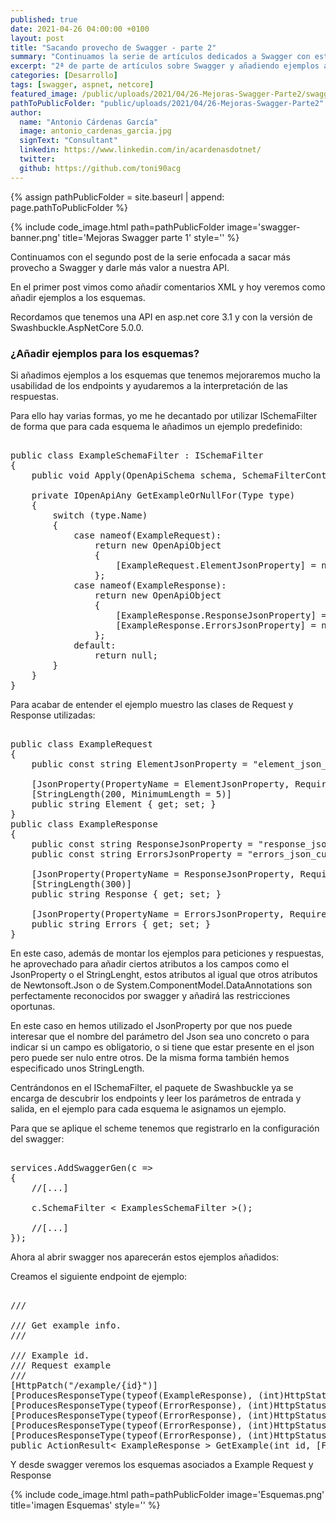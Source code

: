 ```yaml
---
published: true
date: 2021-04-26 04:00:00 +0100
layout: post
title: "Sacando provecho de Swagger - parte 2"
summary: "Continuamos la serie de artículos dedicados a Swagger con esta segunda parte añadiendo ejemplos a los esquemas de datos."
excerpt: "2ª de parte de artículos sobre Swagger y añadiendo ejemplos a nuestros esquemas"
categories: [Desarrollo]
tags: [swagger, aspnet, netcore]
featured_image: /public/uploads/2021/04/26-Mejoras-Swagger-Parte2/swagger-banner.png
pathToPublicFolder: "public/uploads/2021/04/26-Mejoras-Swagger-Parte2"
author:
  name: "Antonio Cárdenas García"
  image: antonio_cardenas_garcia.jpg
  signText: "Consultant"
  linkedin: https://www.linkedin.com/in/acardenasdotnet/
  twitter: 
  github: https://github.com/toni90acg
---
```


{% assign pathPublicFolder = site.baseurl | append: page.pathToPublicFolder %}

{% include code_image.html path=pathPublicFolder
image='swagger-banner.png'
title='Mejoras Swagger parte 1'
style=''
%}

Continuamos con el segundo post de la serie enfocada a sacar más provecho a Swagger y darle más valor a nuestra API.

En el primer post vimos como añadir comentarios XML y hoy veremos como añadir ejemplos a los esquemas.

Recordamos que tenemos una API en asp.net core 3.1 y con la versión de Swashbuckle.AspNetCore 5.0.0.

### **¿Añadir ejemplos para los esquemas?**

Si añadimos ejemplos a los esquemas que tenemos mejoraremos mucho la usabilidad de los endpoints y ayudaremos a la interpretación de las respuestas.

Para ello hay varias formas, yo me he decantado por utilizar ISchemaFilter de forma que para cada esquema le añadimos un ejemplo predefinido:

<pre data-enlighter-language="csharp">  
public class ExampleSchemaFilter : ISchemaFilter
{
    public void Apply(OpenApiSchema schema, SchemaFilterContext context) => schema.Example = GetExampleOrNullFor(context.Type);

    private IOpenApiAny GetExampleOrNullFor(Type type)
    {
        switch (type.Name)
        {
            case nameof(ExampleRequest):
                return new OpenApiObject
                {
                    [ExampleRequest.ElementJsonProperty] = new OpenApiString("Some element request.")
                };
            case nameof(ExampleResponse):
                return new OpenApiObject
                {
                    [ExampleResponse.ResponseJsonProperty] = new OpenApiString("Any response."),
                    [ExampleResponse.ErrorsJsonProperty] = new OpenApiNull()
                };
            default:
                return null;
        }
    }
}
</pre>

Para acabar de entender el ejemplo muestro las clases de Request y Response utilizadas:

<pre data-enlighter-language="csharp">  
public class ExampleRequest
{
    public const string ElementJsonProperty = "element_json_custom_name";

    [JsonProperty(PropertyName = ElementJsonProperty, Required = Required.Always)]
    [StringLength(200, MinimumLength = 5)]
    public string Element { get; set; }
}
public class ExampleResponse
{
    public const string ResponseJsonProperty = "response_json_custom_name";
    public const string ErrorsJsonProperty = "errors_json_custom_name";

    [JsonProperty(PropertyName = ResponseJsonProperty, Required = Required.DisallowNull)]
    [StringLength(300)]
    public string Response { get; set; }

    [JsonProperty(PropertyName = ErrorsJsonProperty, Required = Required.AllowNull)]
    public string Errors { get; set; }
}
</pre>

En este caso, además de montar los ejemplos para peticiones y respuestas, he aprovechado para añadir ciertos atributos a los campos como el JsonProperty o el StringLenght, estos atributos al igual que otros atributos de Newtonsoft.Json o de System.ComponentModel.DataAnnotations son perfectamente reconocidos por swagger y añadirá las restricciones oportunas.

En este caso en hemos utilizado el JsonProperty por que nos puede interesar que el nombre del parámetro del Json sea uno concreto o para indicar si un campo es obligatorio, o si tiene que estar presente en el json pero puede ser nulo entre otros. De la misma forma también hemos especificado unos StringLength.

Centrándonos en el ISchemaFilter, el paquete de Swashbuckle ya se encarga de descubrir los endpoints y leer los parámetros de entrada y salida, en el ejemplo para cada esquema le asignamos un ejemplo.

Para que se aplique el scheme tenemos que registrarlo en la configuración del swagger:

<pre data-enlighter-language="csharp">  
services.AddSwaggerGen(c =>
{
    //[...] 

    c.SchemaFilter < ExamplesSchemaFilter >();

    //[...]
});
</pre>

Ahora al abrir swagger nos aparecerán estos ejemplos añadidos:

Creamos el siguiente endpoint de ejemplo:

<pre data-enlighter-language="csharp">  
/// <summary>
/// Get example info.
/// </summary>
/// <param name="id">Example id.</param>
/// <param name="request">Request example</param>
/// <returns></returns>
[HttpPatch("/example/{id}")]
[ProducesResponseType(typeof(ExampleResponse), (int)HttpStatusCode.NoContent)]
[ProducesResponseType(typeof(ErrorResponse), (int)HttpStatusCode.BadRequest)]
[ProducesResponseType(typeof(ErrorResponse), (int)HttpStatusCode.Unauthorized)]
[ProducesResponseType(typeof(ErrorResponse), (int)HttpStatusCode.Forbidden)]
[ProducesResponseType(typeof(ErrorResponse), (int)HttpStatusCode.NotFound)]
public ActionResult< ExampleResponse > GetExample(int id, [FromBody] ExampleRequest request) => Ok(new ExampleResponse());
</pre>

Y desde swagger veremos los esquemas asociados a Example Request y Response

{% include code_image.html path=pathPublicFolder
image='Esquemas.png'
title='imagen Esquemas'
style=''
%}